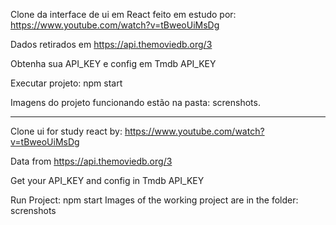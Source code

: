 Clone da interface de ui em React feito em estudo
por: https://www.youtube.com/watch?v=tBweoUiMsDg

Dados retirados em https://api.themoviedb.org/3

Obtenha sua API_KEY e config em Tmdb API_KEY


Executar projeto: npm start

Imagens do projeto funcionando estão na pasta: screnshots.


----------------------------------------------------------------------------------------------------------------------

Clone ui for study react
by: https://www.youtube.com/watch?v=tBweoUiMsDg

Data from https://api.themoviedb.org/3

Get your API_KEY and config in Tmdb API_KEY

Run Project: npm start
Images of the working project are in the folder: screnshots

